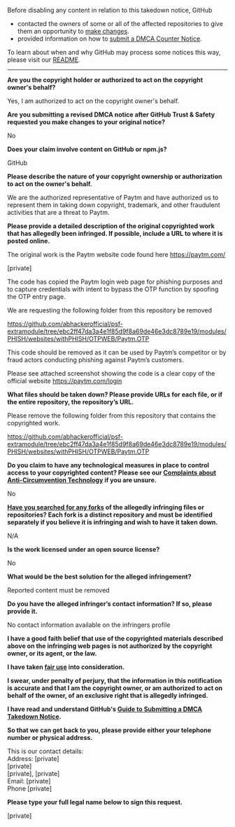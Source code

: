 Before disabling any content in relation to this takedown notice, GitHub
- contacted the owners of some or all of the affected repositories to give them an opportunity to [make changes](https://docs.github.com/en/github/site-policy/dmca-takedown-policy#a-how-does-this-actually-work).
- provided information on how to [submit a DMCA Counter Notice](https://docs.github.com/en/articles/guide-to-submitting-a-dmca-counter-notice).

To learn about when and why GitHub may process some notices this way, please visit our [README](https://github.com/github/dmca/blob/master/README.md#anatomy-of-a-takedown-notice).

---

**Are you the copyright holder or authorized to act on the copyright owner's behalf?**

Yes, I am authorized to act on the copyright owner's behalf.

**Are you submitting a revised DMCA notice after GitHub Trust & Safety requested you make changes to your original notice?**

No

**Does your claim involve content on GitHub or npm.js?**

GitHub

**Please describe the nature of your copyright ownership or authorization to act on the owner's behalf.**

We are the authorized representative of Paytm and have authorized us to represent them in taking down copyright, trademark, and other fraudulent activities that are a threat to Paytm.

**Please provide a detailed description of the original copyrighted work that has allegedly been infringed. If possible, include a URL to where it is posted online.**

The original work is the Paytm website code found here https://paytm.com/

[private]

The code has copied the Paytm login web page for phishing purposes and to capture credentials with intent to bypass the OTP function by spoofing the OTP entry page.

We are requesting the following folder from this repository be removed

https://github.com/abhackerofficial/psf-extramodule/tree/ebc2ff47da3a4e1f85d9f8a69de46e3dc8789e19/modules/PHISH/websites/withPHISH/OTPWEB/Paytm.OTP

This code should be removed as it can be used by Paytm’s competitor or by fraud actors conducting phishing against Paytm’s customers.

Please see attached screenshot showing the code is a clear copy of the official website https://paytm.com/login

**What files should be taken down? Please provide URLs for each file, or if the entire repository, the repository’s URL.**

Please remove the following folder from this repository that contains the copyrighted work.

https://github.com/abhackerofficial/psf-extramodule/tree/ebc2ff47da3a4e1f85d9f8a69de46e3dc8789e19/modules/PHISH/websites/withPHISH/OTPWEB/Paytm.OTP

**Do you claim to have any technological measures in place to control access to your copyrighted content? Please see our <a href="https://docs.github.com/articles/guide-to-submitting-a-dmca-takedown-notice#complaints-about-anti-circumvention-technology">Complaints about Anti-Circumvention Technology</a> if you are unsure.**

No

**<a href="https://docs.github.com/articles/dmca-takedown-policy#b-what-about-forks-or-whats-a-fork">Have you searched for any forks</a> of the allegedly infringing files or repositories? Each fork is a distinct repository and must be identified separately if you believe it is infringing and wish to have it taken down.**

N/A

**Is the work licensed under an open source license?**

No

**What would be the best solution for the alleged infringement?**

Reported content must be removed

**Do you have the alleged infringer’s contact information? If so, please provide it.**

No contact information available on the infringers profile

**I have a good faith belief that use of the copyrighted materials described above on the infringing web pages is not authorized by the copyright owner, or its agent, or the law.**

**I have taken <a href="https://www.lumendatabase.org/topics/22">fair use</a> into consideration.**

**I swear, under penalty of perjury, that the information in this notification is accurate and that I am the copyright owner, or am authorized to act on behalf of the owner, of an exclusive right that is allegedly infringed.**

**I have read and understand GitHub's <a href="https://docs.github.com/articles/guide-to-submitting-a-dmca-takedown-notice/">Guide to Submitting a DMCA Takedown Notice</a>.**

**So that we can get back to you, please provide either your telephone number or physical address.**

This is our contact details:  
Address: [private]  
[private]  
[private], [private]  
Email: [private]  
Phone [private]  

**Please type your full legal name below to sign this request.**

[private]  
